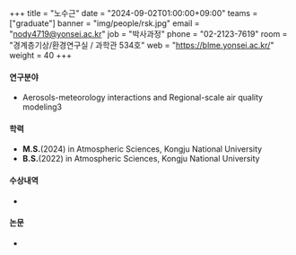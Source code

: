 +++
title  = "노수근" 
date   = "2024-09-02T01:00:00+09:00"
teams  = ["graduate"]
banner = "img/people/rsk.jpg"
email  = "nody4719@yonsei.ac.kr"
job    = "박사과정"
phone  = "02-2123-7619"
room   = "경계층기상/환경연구실 / 과학관 534호"
web    = "https://blme.yonsei.ac.kr/"
weight = 40
+++

#### 연구분야
 +  Aerosols-meteorology interactions and Regional-scale air quality modeling3

#### 학력
 + **M.S.**(2024) in Atmospheric Sciences, Kongju National University
 + **B.S.**(2022) in Atmospheric Sciences, Kongju National University

#### 수상내역
 +

#### 논문
 + 
